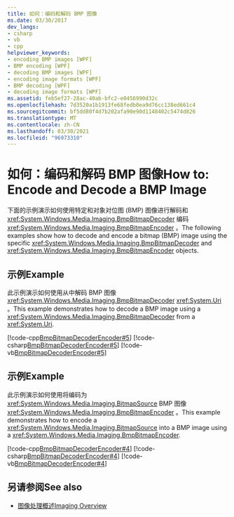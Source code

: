 ```yaml
---
title: 如何：编码和解码 BMP 图像
ms.date: 03/30/2017
dev_langs:
- csharp
- vb
- cpp
helpviewer_keywords:
- encoding BMP images [WPF]
- BMP encoding [WPF]
- decoding BMP images [WPF]
- encoding image formats [WPF]
- BMP decoding [WPF]
- decoding image formats [WPF]
ms.assetid: feb5ef27-28ac-40ab-bfc2-e0456990d32c
ms.openlocfilehash: 7d3520a1b1913fe68fedb0ea9d76cc138ed661c4
ms.sourcegitcommit: bf5dd80f4d7b202afa90e90d1148402c5474d826
ms.translationtype: MT
ms.contentlocale: zh-CN
ms.lasthandoff: 03/30/2021
ms.locfileid: "96973310"
---
```

# <a name="how-to-encode-and-decode-a-bmp-image"></a><span data-ttu-id="ebea3-102">如何：编码和解码 BMP 图像</span><span class="sxs-lookup"><span data-stu-id="ebea3-102">How to: Encode and Decode a BMP Image</span></span>
<span data-ttu-id="ebea3-103">下面的示例演示如何使用特定和对象对位图 (BMP) 图像进行解码和 <xref:System.Windows.Media.Imaging.BmpBitmapDecoder> 编码 <xref:System.Windows.Media.Imaging.BmpBitmapEncoder> 。</span><span class="sxs-lookup"><span data-stu-id="ebea3-103">The following examples show how to decode and encode a bitmap (BMP) image using the specific <xref:System.Windows.Media.Imaging.BmpBitmapDecoder> and <xref:System.Windows.Media.Imaging.BmpBitmapEncoder> objects.</span></span>  
  
## <a name="example"></a><span data-ttu-id="ebea3-104">示例</span><span class="sxs-lookup"><span data-stu-id="ebea3-104">Example</span></span>  
 <span data-ttu-id="ebea3-105">此示例演示如何使用从中解码 BMP 图像 <xref:System.Windows.Media.Imaging.BmpBitmapDecoder> <xref:System.Uri> 。</span><span class="sxs-lookup"><span data-stu-id="ebea3-105">This example demonstrates how to decode a BMP image using a <xref:System.Windows.Media.Imaging.BmpBitmapDecoder> from a <xref:System.Uri>.</span></span>  
  
 [!code-cpp[BmpBitmapDecoderEncoder#5](~/samples/snippets/cpp/VS_Snippets_Wpf/BmpBitmapDecoderEncoder/CPP/anotherfile.cpp#5)]
 [!code-csharp[BmpBitmapDecoderEncoder#5](~/samples/snippets/csharp/VS_Snippets_Wpf/BmpBitmapDecoderEncoder/CSharp/BitmapFrame.cs#5)]
 [!code-vb[BmpBitmapDecoderEncoder#5](~/samples/snippets/visualbasic/VS_Snippets_Wpf/BmpBitmapDecoderEncoder/VB/BitmapFrame.vb#5)]  
  
## <a name="example"></a><span data-ttu-id="ebea3-106">示例</span><span class="sxs-lookup"><span data-stu-id="ebea3-106">Example</span></span>  
 <span data-ttu-id="ebea3-107">此示例演示如何使用将编码为 <xref:System.Windows.Media.Imaging.BitmapSource> BMP 图像 <xref:System.Windows.Media.Imaging.BmpBitmapEncoder> 。</span><span class="sxs-lookup"><span data-stu-id="ebea3-107">This example demonstrates how to encode a <xref:System.Windows.Media.Imaging.BitmapSource> into a BMP image using a <xref:System.Windows.Media.Imaging.BmpBitmapEncoder>.</span></span>  
  
 [!code-cpp[BmpBitmapDecoderEncoder#4](~/samples/snippets/cpp/VS_Snippets_Wpf/BmpBitmapDecoderEncoder/CPP/anotherfile.cpp#4)]
 [!code-csharp[BmpBitmapDecoderEncoder#4](~/samples/snippets/csharp/VS_Snippets_Wpf/BmpBitmapDecoderEncoder/CSharp/BitmapFrame.cs#4)]
 [!code-vb[BmpBitmapDecoderEncoder#4](~/samples/snippets/visualbasic/VS_Snippets_Wpf/BmpBitmapDecoderEncoder/VB/BitmapFrame.vb#4)]  
  
## <a name="see-also"></a><span data-ttu-id="ebea3-108">另请参阅</span><span class="sxs-lookup"><span data-stu-id="ebea3-108">See also</span></span>

- [<span data-ttu-id="ebea3-109">图像处理概述</span><span class="sxs-lookup"><span data-stu-id="ebea3-109">Imaging Overview</span></span>](imaging-overview.md)
